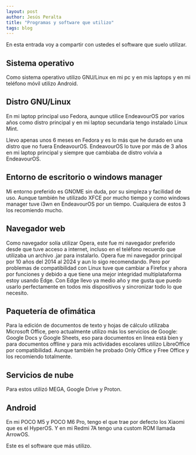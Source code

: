 ```yaml
---
layout: post
author: Jesús Peralta
title: "Programas y software que utilizo"
tags: blog
---
```

En esta entrada voy a compartir con ustedes el software que suelo utilizar.

## Sistema operativo

Como sistema operativo utilizo GNU/Linux en mi pc y en mis laptops y en mi teléfono móvil utilizo Android.

## Distro GNU/Linux

En mi laptop principal uso Fedora, aunque utilice EndeavourOS por varios años como distro principal y en mi laptop secundaria tengo instalado Linux Mint.

Llevo apenas unos 6 meses en Fedora y es lo más que he durado en una distro que no fuera EndeavourOS. EndeavourOS lo tuve por más de 3 años en mi laptop principal y siempre que cambiaba de distro volvía a EndeavourOS.

## Entorno de escritorio o windows manager

Mi entorno preferido es GNOME sin duda, por su simpleza y facilidad de uso. Aunque también he utilizado XFCE por mucho tiempo y como windows manager tuve i3wn en EndeavourOS por un tiempo. Cualquiera de estos 3 los recomiendo mucho.

## Navegador web

Como navegador solía utilizar Opera, este fue mi navegador preferido desde que tuve acceso a internet, incluso en el teléfono recuerdo que utilizaba un archivo .jar para instalarlo. Opera fue mi navegador principal por 10 años del 2014 al 2024 y aun lo sigo recomendando. Pero por problemas de compatibilidad con Linux tuve que cambiar a Firefox y ahora por funciones y debido a que tiene una mejor integridad multiplataforma estoy usando Edge. Con Edge llevo ya medio año y me gusta que puedo usarlo perfectamente en todos mis dispositivos y sincronizar todo lo que necesito.

## Paquetería de ofimática

Para la edición de documentos de texto y hojas de cálculo utilizaba Microsoft Office, pero actualmente utilizo más los servicios de Google: Google Docs y Google Sheets, eso para documentos en línea está bien y para documentos offline y para mis actividades escolares utilizo LibreOffice por compatibilidad. Aunque también he probado Only Office y Free Office y los recomiendo totalmente.

## Servicios de nube

Para estos utilizó MEGA, Google Drive y Proton.

## Android

En mi POCO M5 y POCO M6 Pro, tengo el que trae por defecto los Xiaomi que es el HyperOS. Y en mi Redmi 7A tengo una custom ROM llamada ArrowOS.

Este es el software que más utilizo.